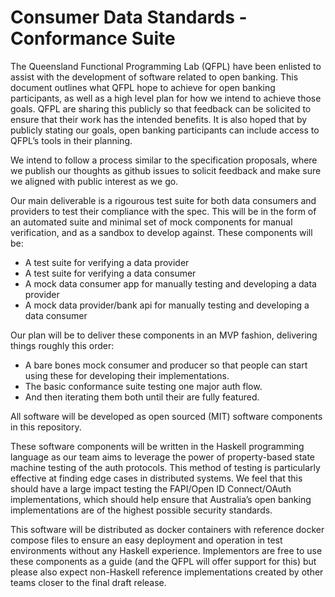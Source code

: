 # Consumer Data Standards - Conformance Suite

The Queensland Functional Programming Lab (QFPL) have been enlisted to assist
with the development of software related to open banking. This document
outlines what QFPL hope to achieve for open banking participants, as well as a
high level plan for how we intend to achieve those goals. QFPL are sharing
this publicly so that feedback can be solicited to ensure that their work has
the intended benefits. It is also hoped that by publicly stating our goals,
open banking participants can include access to QFPL’s tools in their
planning.

We intend to follow a process similar to the specification proposals, where we
publish our thoughts as github issues to solicit feedback and make sure we
aligned with public interest as we go.

Our main deliverable is a rigourous test suite for both data consumers and
providers to test their compliance with the spec. This will be in the form of
an automated suite and minimal set of mock components for manual verification,
and as a sandbox to develop against. These components will be:

- A test suite for verifying a data provider
- A test suite for verifying a data consumer
- A mock data consumer app for manually testing and developing a data provider
- A mock data provider/bank api for manually testing and developing a data consumer

Our plan will be to deliver these components in an MVP fashion, delivering things
roughly this order:

- A bare bones mock consumer and producer so that people can start using these for
  developing their implementations.
- The basic conformance suite testing one major auth flow.
- And then iterating them both until their are fully featured.

All software will be developed as open sourced (MIT) software components in this
repository.

These software components will be written in the Haskell programming language
as our team aims to leverage the power of property-based state machine testing
of the auth protocols. This method of testing is particularly effective at
finding edge cases in distributed systems. We feel that this should have a
large impact testing the FAPI/Open ID Connect/OAuth implementations, which
should help ensure that Australia’s open banking implementations are of the
highest possible security standards.

This software will be distributed as docker containers with reference docker
compose files to ensure an easy deployment and operation in test environments
without any Haskell experience. Implementors are free to use these components
as a guide (and the QFPL will offer support for this) but please also expect
non-Haskell reference implementations created by other teams closer to the
final draft release.
